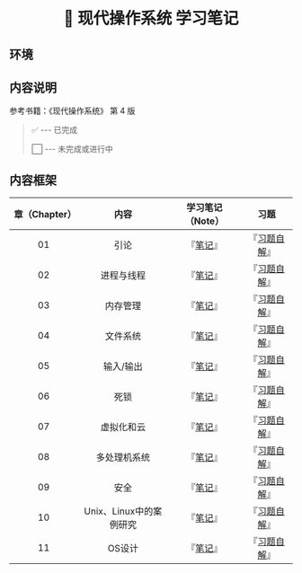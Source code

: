 <h1 align="center">📔 现代操作系统 学习笔记</h1>

## 环境


## 内容说明
参考书籍：《现代操作系统》 第 4 版
> ✅ --- 已完成 
>
> ⬜ --- 未完成或进行中 

## 内容框架
|章（Chapter）|内容|学习笔记（Note）|习题|
|:--:|:--:|:--:|:--:|
|01|引论|『[笔记]()』|『[习题自解]()』|
|02|进程与线程|『[笔记]()』|『[习题自解]()』|
|03|内存管理|『[笔记]()』|『[习题自解]()』|
|04|文件系统|『[笔记]()』|『[习题自解]()』|
|05|输入/输出|『[笔记]()』|『[习题自解]()』|
|06|死锁|『[笔记]()』|『[习题自解]()』|
|07|虚拟化和云|『[笔记]()』|『[习题自解]()』|
|08|多处理机系统|『[笔记]()』|『[习题自解]()』|
|09|安全|『[笔记]()』|『[习题自解]()』|
|10|Unix、Linux中的案例研究|『[笔记]()』|『[习题自解]()』|
|11|OS设计|『[笔记]()』|『[习题自解]()』|

